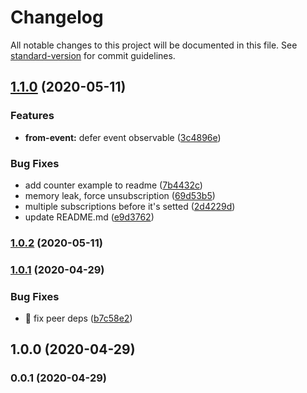 # Changelog

All notable changes to this project will be documented in this file. See [standard-version](https://github.com/conventional-changelog/standard-version) for commit guidelines.

## [1.1.0](https://github.com/ngneat/from-event/compare/v1.0.2...v1.1.0) (2020-05-11)


### Features

* **from-event:** defer event observable ([3c4896e](https://github.com/ngneat/from-event/commit/3c4896ea8bf6a0f2782c242757efcb1c0a124fcf))


### Bug Fixes

* add counter example to readme ([7b4432c](https://github.com/ngneat/from-event/commit/7b4432c56a630ad13d44352cd6941f61ef88d7a1))
* memory leak, force unsubscription ([69d53b5](https://github.com/ngneat/from-event/commit/69d53b5b3a01b80d40b8e3dca10f6b4151f4b5d9))
* multiple subscriptions before it's setted ([2d4229d](https://github.com/ngneat/from-event/commit/2d4229d673e6519c6e14b2989b3c066057ac01a2))
* update README.md ([e9d3762](https://github.com/ngneat/from-event/commit/e9d376216057c5431016efcccceb3dfcdb142495))

### [1.0.2](https://github.com/ngneat/from-event/compare/v1.0.1...v1.0.2) (2020-05-11)

### [1.0.1](https://github.com/ngneat/from-event/compare/v1.0.0...v1.0.1) (2020-04-29)


### Bug Fixes

* 🐛 fix peer deps ([b7c58e2](https://github.com/ngneat/from-event/commit/b7c58e2455eba385b9ffccecf06bd3a032594ba2))

## 1.0.0 (2020-04-29)

### 0.0.1 (2020-04-29)
